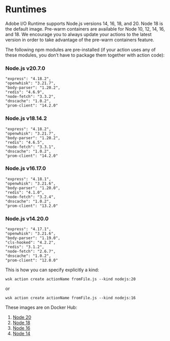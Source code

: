 # Runtimes

Adobe I/O Runtime supports Node.js versions 14, 16, 18, and 20. Node 18 is the default image. Pre-warm containers are available for Node 10, 12, 14, 16, and 18. We encourage you to always update your actions to the latest version in order to take advantage of the pre-warm containers feature.

The following npm modules are pre-installed (if your action uses any of these modules, you don&rsquo;t have to package them together with action code):

### Node.js v20.7.0

    "express": "4.18.2",
    "openwhisk": "3.21.7",
    "body-parser": "1.20.2",
    "redis": "4.6.9",
    "node-fetch": "3.3.2",
    "dnscache": "1.0.2",
    "prom-client": "14.2.0"

### Node.js v18.14.2

    "express": "4.18.2",
    "openwhisk": "3.21.7",
    "body-parser": "1.20.2",
    "redis": "4.6.5",
    "node-fetch": "3.3.1",
    "dnscache": "1.0.2",
    "prom-client": "14.2.0"

### Node.js v16.17.0

    "express": "4.18.1",
    "openwhisk": "3.21.6",
    "body-parser": "1.20.0",
    "redis": "4.1.0",
    "node-fetch": "3.2.4",
    "dnscache": "1.0.2",
    "prom-client": "13.2.0"

### Node.js v14.20.0

    "express": "4.17.1",
    "openwhisk": "3.21.6",
    "body-parser": "1.19.0",
    "cls-hooked": "4.2.2",
    "redis": "3.1.2",
    "node-fetch": "2.6.7",
    "dnscache": "1.0.2",
    "prom-client": "12.0.0"


This is how you can specify explicitly a kind:
```
wsk action create actionName fromFile.js --kind nodejs:20 
```
or
```
wsk action create actionName fromFile.js --kind nodejs:16 
```
These images are on Docker Hub:
1. [Node 20](https://hub.docker.com/r/adobeapiplatform/adobe-action-nodejs-v20/tags)
2. [Node 18](https://hub.docker.com/r/adobeapiplatform/adobe-action-nodejs-v18/tags)
3. [Node 16](https://hub.docker.com/r/adobeapiplatform/adobe-action-nodejs-v16/tags)
4. [Node 14](https://hub.docker.com/r/adobeapiplatform/adobe-action-nodejs-v14/tags)
